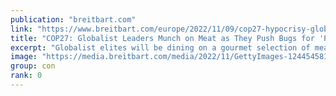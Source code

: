 ```yaml
---
publication: "breitbart.com"
link: "https://www.breitbart.com/europe/2022/11/09/cop27-hypocrisy-globalists-munch-down-on-meat-as-they-push-bug-diet-for-the-proles/"
title: "COP27: Globalist Leaders Munch on Meat as They Push Bugs for 'Proles'"
excerpt: "Globalist elites will be dining on a gourmet selection of meats, fish, and dairy at the UN's COP27 climate change conference in Egypt."
image: "https://media.breitbart.com/media/2022/11/GettyImages-1244545810-2-640x335.jpg"
group: con
rank: 0
---
```

